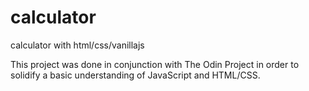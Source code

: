 # calculator
calculator with html/css/vanillajs

This project was done in conjunction with The Odin Project in order to solidify a basic understanding of JavaScript and HTML/CSS.
